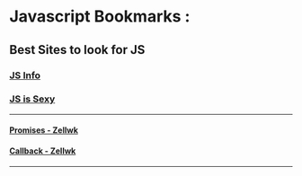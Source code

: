# Javascript Bookmarks :

## Best Sites to look for JS
### [JS Info](https://javascript.info/)
### [JS is Sexy](http://javascriptissexy.com/)


---

#### [Promises - Zellwk](https://zellwk.com/blog/js-promises/)
#### [Callback - Zellwk](https://zellwk.com/blog/callbacks/)

---

